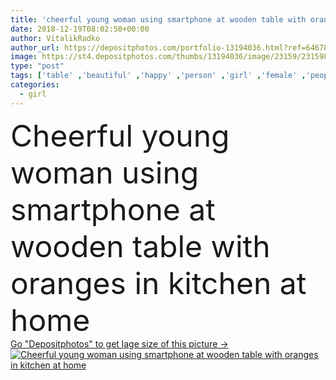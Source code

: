 ```yaml
---
title: 'cheerful young woman using smartphone at wooden table with oranges in kitchen at home'
date: 2018-12-19T08:02:50+00:00
author: VitalikRadko
author_url: https://depositphotos.com/portfolio-13194036.html?ref=64678756
image: https://st4.depositphotos.com/thumbs/13194036/image/23159/231598172/api_thumb_450.jpg?forcejpeg=true
type: "post"
tags: ['table' ,'beautiful' ,'happy' ,'person' ,'girl' ,'female' ,'people' ,'cheerful' ,'fresh' ,'morning' ,'caucasian' ,'smile' ,'healthy' ,'kitchen' ,'fruit' ,'tasty' ,'delicious' ,'european' ,'connection' ,'drink' ,'pretty' ,'home' ,'beverage' ,'woman' ,'communication' ,'electronic' ,'wireless' ,'organic' ,'indoors' ,'using' ,'attractive' ,'apartment' ,'oranges' ,'gadget' ,'tabletop' ,'smartphone' ,'young adult' ,'orange juice' ,'digital device' ]
categories: 
  - girl
---
```

<div aling="center">
            <font size="60"> Cheerful young woman using smartphone at wooden table with oranges in kitchen at home</font>   
</div>
<div>
    <a href='https://st4.depositphotos.com/thumbs/13194036/image/23159/231598172/api_thumb_450.jpg?forcejpeg=true?ref=64678756' target=_blank > Go "Depositphotos" to get lage size of this picture ->
        <img href='https://st4.depositphotos.com/thumbs/13194036/image/23159/231598172/api_thumb_450.jpg?forcejpeg=true?ref=64678756' src='https://st4.depositphotos.com/13194036/23159/i/950/depositphotos_231598172-stock-photo-cheerful-young-woman-using-smartphone.jpg?forcejpeg=true' alt='Cheerful young woman using smartphone at wooden table with oranges in kitchen at home' >
    </a>
</div>
